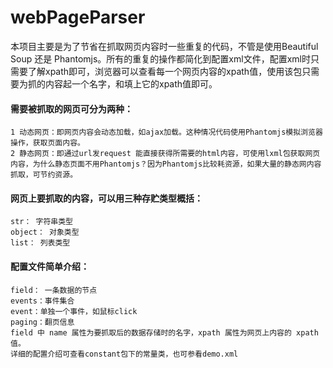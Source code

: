 # webPageParser

  本项目主要是为了节省在抓取网页内容时一些重复的代码，不管是使用Beautiful Soup 还是 Phantomjs。所有的重复的操作都简化到配置xml文件，配置xml时只需要了解xpath即可，浏览器可以查看每一个网页内容的xpath值，使用该包只需要为抓的内容起一个名字，和填上它的xpath值即可。  
  
  
  #### 需要被抓取的网页可分为两种：
    1 动态网页：即网页内容会动态加载，如ajax加载。这种情况代码使用Phantomjs模拟浏览器操作，获取页面内容。  
    2 静态网页：即通过url发request 能直接获得所需要的html内容，可使用lxml包获取网页内容，为什么静态页面不用Phantomjs？因为Phantomjs比较耗资源，如果大量的静态网内容抓取，可节约资源。  
    
  #### 网页上要抓取的内容，可以用三种存贮类型概括：
    str： 字符串类型
    object： 对象类型
    list： 列表类型
    
  #### 配置文件简单介绍：
    field： 一条数据的节点
    events：事件集合
    event：单独一个事件，如鼠标click
    paging：翻页信息
    field 中 name 属性为要抓取后的数据存储时的名字，xpath 属性为网页上内容的 xpath值。
    详细的配置介绍可查看constant包下的常量类，也可参看demo.xml


